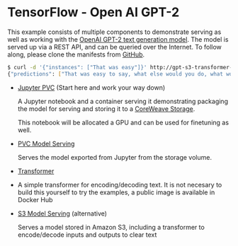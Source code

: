 # TensorFlow - Open AI GPT-2

This example consists of multiple components to demonstrate serving as well as working with the [OpenAI GPT-2 text generation model](https://github.com/openai/gpt-2). The model is served up via a REST API, and can be queried over the Internet. To follow along, please clone the manifests from [GitHub](https://github.com/coreweave/kubernetes-cloud/tree/master/online-inference/gpt-2).

```bash
$ curl -d '{"instances": ["That was easy"]}' http://gpt-s3-transformer-default.tenant-test.knative.chi.coreweave.com/v1/models/gpt-s3:predict
{"predictions": ["That was easy to say, what else would you do, what would you do, would you say to your daughter and say to her, 'Where is the work you're doing, where is the work you're working on, and how are you doing it?' and she was like, 'I'm not going to be here, I can't do it!' and she became, you know, frustrated. And I think there's a different type of anxiety. There's this self-pity that comes in, and that's also why they call their child a 'brilliant' child.\n\nShe was always saying that when she was a little girl, there was something really important to do. But she really doesn't go. She knows that whatever she does, when she's ready, she's going to go into any school or program and that she's going to do. And she really needs to do that, because it's just so much more exciting to her now.\n\nIt made her less able to put her mind at the 'solution' to her child's difficulties \u2013 even as she had more opportunities than I or anyone could ever do, and at a time when we were trying a lot of things to find the balance in the world. And I"]}
```

*   [Jupyter PVC](../../../docs/compass/examples/gpt-2/jupyter-pvc.md) (Start here and work your way down)

    A Jupyter notebook and a container serving it demonstrating packaging the model for serving and storing it to a [CoreWeave Storage](../../../docs/storage/storage.md#shared-filesystem).

    This notebook will be allocated a GPU and can be used for finetuning as well.
*   [PVC Model Serving](../../../docs/compass/examples/gpt-2/service-pvc.md)

    Serves the model exported from Jupyter from the storage volume.
* [Transformer](transformer.md)
* A simple transformer for encoding/decoding text. It is not necesary to build this yourself to try the examples, a public image is available in Docker Hub
*   [S3 Model Serving](service-s3.md) (alternative)

    Serves a model stored in Amazon S3, including a transformer to encode/decode inputs and outputs to clear text
